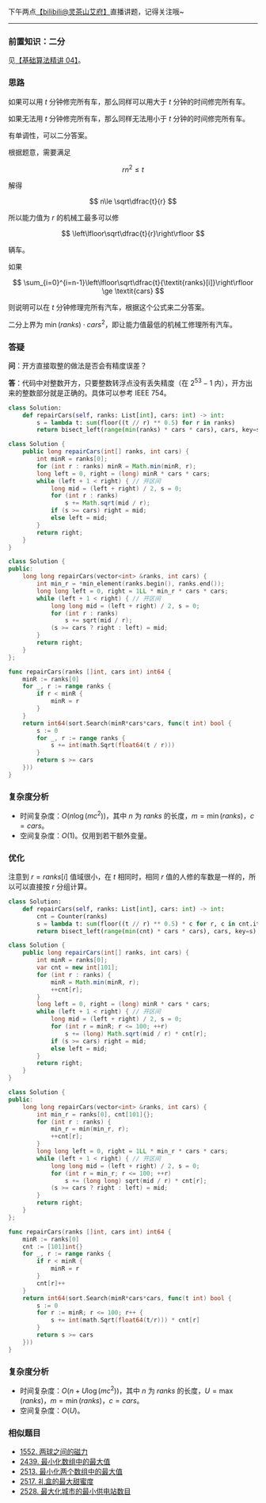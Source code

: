 下午两点[【biIibiIi@灵茶山艾府】](https://space.bilibili.com/206214)直播讲题，记得关注哦~

---

### 前置知识：二分

见[【基础算法精讲 04】](https://www.bilibili.com/video/BV1AP41137w7/)。

### 思路

如果可以用 $t$ 分钟修完所有车，那么同样可以用大于 $t$ 分钟的时间修完所有车。

如果无法用 $t$ 分钟修完所有车，那么同样无法用小于 $t$ 分钟的时间修完所有车。

有单调性，可以二分答案。

根据题意，需要满足 

$$
rn^2 \le t
$$

解得

$$
n\le \sqrt\dfrac{t}{r}
$$

所以能力值为 $r$ 的机械工最多可以修

$$
\left\lfloor\sqrt\dfrac{t}{r}\right\rfloor
$$

辆车。

如果

$$
\sum_{i=0}^{i=n-1}\left\lfloor\sqrt\dfrac{t}{\textit{ranks}[i]}\right\rfloor \ge \textit{cars}
$$

则说明可以在 $t$ 分钟修理完所有汽车，根据这个公式来二分答案。

二分上界为 $\min(\textit{ranks}) \cdot \textit{cars}^2$，即让能力值最低的机械工修理所有汽车。

### 答疑

**问**：开方直接取整的做法是否会有精度误差？

**答**：代码中对整数开方，只要整数转浮点没有丢失精度（在 $2^{53}-1$ 内），开方出来的整数部分就是正确的。具体可以参考 IEEE 754。

```py [sol1-Python3]
class Solution:
    def repairCars(self, ranks: List[int], cars: int) -> int:
        s = lambda t: sum(floor((t // r) ** 0.5) for r in ranks)
        return bisect_left(range(min(ranks) * cars * cars), cars, key=s)
```

```java [sol1-Java]
class Solution {
    public long repairCars(int[] ranks, int cars) {
        int minR = ranks[0];
        for (int r : ranks) minR = Math.min(minR, r);
        long left = 0, right = (long) minR * cars * cars;
        while (left + 1 < right) { // 开区间
            long mid = (left + right) / 2, s = 0;
            for (int r : ranks)
                s += Math.sqrt(mid / r);
            if (s >= cars) right = mid;
            else left = mid;
        }
        return right;
    }
}
```

```cpp [sol1-C++]
class Solution {
public:
    long long repairCars(vector<int> &ranks, int cars) {
        int min_r = *min_element(ranks.begin(), ranks.end());
        long long left = 0, right = 1LL * min_r * cars * cars;
        while (left + 1 < right) { // 开区间
            long long mid = (left + right) / 2, s = 0;
            for (int r : ranks)
                s += sqrt(mid / r);
            (s >= cars ? right : left) = mid;
        }
        return right;
    }
};
```

```go [sol1-Go]
func repairCars(ranks []int, cars int) int64 {
	minR := ranks[0]
	for _, r := range ranks {
		if r < minR {
			minR = r
		}
	}
	return int64(sort.Search(minR*cars*cars, func(t int) bool {
		s := 0
		for _, r := range ranks {
			s += int(math.Sqrt(float64(t / r)))
		}
		return s >= cars
	}))
}
```

### 复杂度分析

- 时间复杂度：$O(n\log(mc^2))$，其中 $n$ 为 $\textit{ranks}$ 的长度，$m=\min(\textit{ranks})$，$c=\textit{cars}$。
- 空间复杂度：$O(1)$。仅用到若干额外变量。

### 优化

注意到 $r=\textit{ranks}[i]$ 值域很小，在 $t$ 相同时，相同 $r$ 值的人修的车数是一样的，所以可以直接按 $r$ 分组计算。

```py [sol2-Python3]
class Solution:
    def repairCars(self, ranks: List[int], cars: int) -> int:
        cnt = Counter(ranks)
        s = lambda t: sum(floor((t // r) ** 0.5) * c for r, c in cnt.items())
        return bisect_left(range(min(cnt) * cars * cars), cars, key=s)
```

```java [sol2-Java]
class Solution {
    public long repairCars(int[] ranks, int cars) {
        int minR = ranks[0];
        var cnt = new int[101];
        for (int r : ranks) {
            minR = Math.min(minR, r);
            ++cnt[r];
        }
        long left = 0, right = (long) minR * cars * cars;
        while (left + 1 < right) { // 开区间
            long mid = (left + right) / 2, s = 0;
            for (int r = minR; r <= 100; ++r)
                s += (long) Math.sqrt(mid / r) * cnt[r];
            if (s >= cars) right = mid;
            else left = mid;
        }
        return right;
    }
}
```

```cpp [sol2-C++]
class Solution {
public:
    long long repairCars(vector<int> &ranks, int cars) {
        int min_r = ranks[0], cnt[101]{};
        for (int r : ranks) {
            min_r = min(min_r, r);
            ++cnt[r];
        }
        long long left = 0, right = 1LL * min_r * cars * cars;
        while (left + 1 < right) { // 开区间
            long long mid = (left + right) / 2, s = 0;
            for (int r = min_r; r <= 100; ++r)
                s += (long long) sqrt(mid / r) * cnt[r];
            (s >= cars ? right : left) = mid;
        }
        return right;
    }
};
```

```go [sol2-Go]
func repairCars(ranks []int, cars int) int64 {
	minR := ranks[0]
	cnt := [101]int{}
	for _, r := range ranks {
		if r < minR {
			minR = r
		}
		cnt[r]++
	}
	return int64(sort.Search(minR*cars*cars, func(t int) bool {
		s := 0
		for r := minR; r <= 100; r++ {
			s += int(math.Sqrt(float64(t/r))) * cnt[r]
		}
		return s >= cars
	}))
}
```

### 复杂度分析

- 时间复杂度：$O(n + U\log(mc^2))$，其中 $n$ 为 $\textit{ranks}$ 的长度，$U=\max(\textit{ranks})$，$m=\min(\textit{ranks})$，$c=\textit{cars}$。
- 空间复杂度：$O(U)$。

### 相似题目

- [1552. 两球之间的磁力](https://leetcode.cn/problems/magnetic-force-between-two-balls/)
- [2439. 最小化数组中的最大值](https://leetcode.cn/problems/minimize-maximum-of-array/)
- [2513. 最小化两个数组中的最大值](https://leetcode.cn/problems/minimize-the-maximum-of-two-arrays/)
- [2517. 礼盒的最大甜蜜度](https://leetcode.cn/problems/maximum-tastiness-of-candy-basket/)
- [2528. 最大化城市的最小供电站数目](https://leetcode.cn/problems/maximize-the-minimum-powered-city/)
